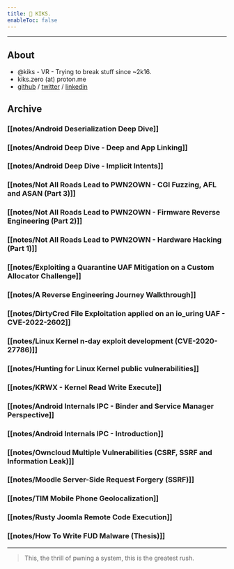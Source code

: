 ```yaml
---
title: 👾 KIKS.
enableToc: false
---
```


---
## About
- @kiks - VR - Trying to break stuff since ~2k16.
- kiks.zero (at) proton.me
- [github](https://github.com/kiks7) / [twitter](https://twitter.com/kiks7_7) / [linkedin](https://linkedin.com/in/alessandro-groppo-1a0429146)

## Archive

### [[notes/Android Deserialization Deep Dive]]

### [[notes/Android Deep Dive - Deep and App Linking]]

### [[notes/Android Deep Dive - Implicit Intents]]

### [[notes/Not All Roads Lead to PWN2OWN - CGI Fuzzing, AFL and ASAN (Part 3)]]

### [[notes/Not All Roads Lead to PWN2OWN - Firmware Reverse Engineering (Part 2)]]

### [[notes/Not All Roads Lead to PWN2OWN - Hardware Hacking (Part 1)]]

### [[notes/Exploiting a Quarantine UAF Mitigation on a Custom Allocator Challenge]]

### [[notes/A Reverse Engineering Journey Walkthrough]]

### [[notes/DirtyCred File Exploitation applied on an io_uring UAF - CVE-2022-2602]]

### [[notes/Linux Kernel n-day exploit development (CVE-2020-27786)]]

### [[notes/Hunting for Linux Kernel public vulnerabilities]]

### [[notes/KRWX - Kernel Read Write Execute]]

### [[notes/Android Internals IPC - Binder and Service Manager Perspective]]

### [[notes/Android Internals IPC - Introduction]]

### [[notes/Owncloud Multiple Vulnerabilities (CSRF, SSRF and Information Leak)]]

### [[notes/Moodle Server-Side Request Forgery (SSRF)]]

### [[notes/TIM Mobile Phone Geolocalization]]

### [[notes/Rusty Joomla Remote Code Execution]]

### [[notes/How To Write FUD Malware (Thesis)]]

---

>This, the thrill of pwning a system, this is the greatest rush.